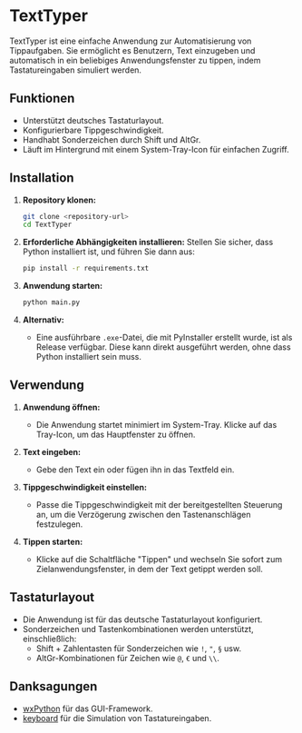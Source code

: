 # TextTyper

TextTyper ist eine einfache Anwendung zur Automatisierung von Tippaufgaben. Sie ermöglicht es Benutzern, Text einzugeben und automatisch in ein beliebiges Anwendungsfenster zu tippen, indem Tastatureingaben simuliert werden.

## Funktionen

- Unterstützt deutsches Tastaturlayout.
- Konfigurierbare Tippgeschwindigkeit.
- Handhabt Sonderzeichen durch Shift und AltGr.
- Läuft im Hintergrund mit einem System-Tray-Icon für einfachen Zugriff.

## Installation

1. **Repository klonen:**
   ```bash
   git clone <repository-url>
   cd TextTyper
   ```

2. **Erforderliche Abhängigkeiten installieren:**
   Stellen Sie sicher, dass Python installiert ist, und führen Sie dann aus:
   ```bash
   pip install -r requirements.txt
   ```

3. **Anwendung starten:**
   ```bash
   python main.py
   ```

4. **Alternativ:**
   - Eine ausführbare `.exe`-Datei, die mit PyInstaller erstellt wurde, ist als Release verfügbar. Diese kann direkt ausgeführt werden, ohne dass Python installiert sein muss.

## Verwendung

1. **Anwendung öffnen:**
   - Die Anwendung startet minimiert im System-Tray. Klicke auf das Tray-Icon, um das Hauptfenster zu öffnen.

2. **Text eingeben:**
   - Gebe den Text ein oder fügen ihn in das Textfeld ein.

3. **Tippgeschwindigkeit einstellen:**
   - Passe die Tippgeschwindigkeit mit der bereitgestellten Steuerung an, um die Verzögerung zwischen den Tastenanschlägen festzulegen.

4. **Tippen starten:**
   - Klicke auf die Schaltfläche "Tippen" und wechseln Sie sofort zum Zielanwendungsfenster, in dem der Text getippt werden soll.

## Tastaturlayout

- Die Anwendung ist für das deutsche Tastaturlayout konfiguriert.
- Sonderzeichen und Tastenkombinationen werden unterstützt, einschließlich:
  - Shift + Zahlentasten für Sonderzeichen wie `!`, `"`, `§` usw.
  - AltGr-Kombinationen für Zeichen wie `@`, `€` und `\\`.

## Danksagungen

- [wxPython](https://wxpython.org/) für das GUI-Framework.
- [keyboard](https://pypi.org/project/keyboard/) für die Simulation von Tastatureingaben. 